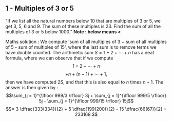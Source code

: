 ## 1 - Multiples of 3 or 5
"If we list all the natural numbers below 10 that are multiples of 3 or 5, we get 3, 5, 6 and 9. The sum of these multiples is 23.
Find the sum of all the multiples of 3 or 5 below 1000."
**Note : below means <**

Maths solution : We compute 'sum of all multiples of 3 + sum of all multiples of 5 - sum of multiples of 15', where the last sum is to remove terms we have double counted. The arithmetic sum $S = 1 + 2 + \cdots + n$ has a neat formula, where we can observe that if we compute
$$1 + 2 + \cdots + n$$
$$+ n + (n-1) + \cdots + 1,$$
then we have computed $2S$, and that this is also equal to $n$ times $n + 1$. The answer is then given by :
$$\sum_{j = 1}^{\lfloor 999/3 \rfloor} 3j + \sum_{j = 1}^{\lfloor 999/5 \rfloor} 5j - \sum_{j = 1}^{\lfloor 999/15 \rfloor} 15j$$
$$= 3 \dfrac{333(334)}{2} + 5 \dfrac{199(200)}{2} - 15 \dfrac{66(67)}{2} = 233168.$$

